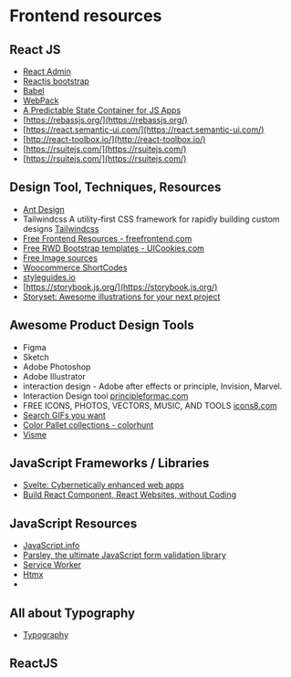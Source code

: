 # Frontend resources 

## React JS

* [React Admin](https://marmelab.com/react-admin/)
* [Reactjs bootstrap](https://react-bootstrap.github.io/)
* [Babel](https://babeljs.io/)
* [WebPack](https://webpack.js.org/)
* [A Predictable State Container for JS Apps](https://redux.js.org/)
* [https://rebassjs.org/](https://rebassjs.org/)
* [https://react.semantic-ui.com/](https://react.semantic-ui.com/)
* [http://react-toolbox.io/](http://react-toolbox.io/)
* [https://rsuitejs.com/](https://rsuitejs.com/)
* [https://rsuitejs.com/](https://rsuitejs.com/)


## Design Tool, Techniques, Resources

* [Ant Design](https://ant.design/)
* Tailwindcss A utility-first CSS framework for
rapidly building custom designs [Tailwindcss](https://tailwindcss.com)
* [Free Frontend Resources - freefrontend.com](https://freefrontend.com)
* [Free RWD Bootstrap templates - UICookies.com](https://uicookies.com/)
* [Free Image sources](https://unsplash.com/)
* [Woocommerce ShortCodes](https://docs.woocommerce.com/document/shortcodes/)
* [styleguides.io](http://styleguides.io/)
* [https://storybook.js.org/](https://storybook.js.org/)
* [Storyset: Awesome illustrations for your next project](https://storyset.com/)

## Awesome Product Design Tools

* Figma
* Sketch
* Adobe Photoshop
* Adobe Illustrator
* interaction design - Adobe after effects or principle, Invision, Marvel.
* Interaction Design tool [principleformac.com](https://principleformac.com/)
* FREE ICONS, PHOTOS, VECTORS, MUSIC, AND TOOLS [icons8.com](https://icons8.com/)
* [Search GIFs you want](https://giphy.com/)
* [Color Pallet collections - colorhunt ](https://colorhunt.co/palette/201676)
* [Visme](https://visme.co)

## JavaScript Frameworks / Libraries

* [Svelte: Cybernetically enhanced web apps](https://svelte.dev/)
* [Build React Component, React Websites, without Coding](https://nebohq.com/)

## JavaScript Resources

* [JavaScript.info](https://javascript.info/)
* [Parsley, the ultimate JavaScript form validation library
](https://parsleyjs.org/)
* [Service Worker](https://developers.google.com/web/fundamentals/primers/service-workers)
* [Htmx](https://htmx.org/)
* 

## All about Typography

* [Typography](https://www.typography.com/webfonts)

## ReactJS

